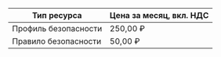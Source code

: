 | Тип ресурса | Цена за месяц, вкл. НДС |
| --- | --- |
| Профиль безопасности | 250,00 ₽ |
| Правило безопасности | 50,00 ₽ |